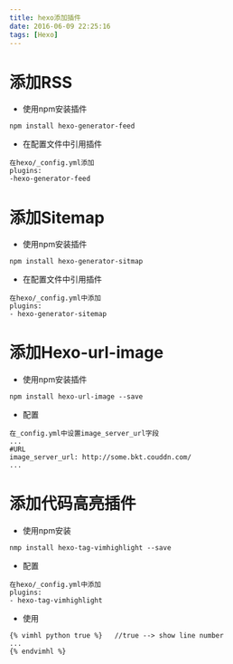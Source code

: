 ```yaml
---
title: hexo添加插件
date: 2016-06-09 22:25:16
tags: [Hexo]  
---
```

# 添加RSS
* 使用npm安装插件  
```
npm install hexo-generator-feed
```
* 在配置文件中引用插件  
```
在hexo/_config.yml添加  
plugins:  
-hexo-generator-feed  
```

# 添加Sitemap  
* 使用npm安装插件  
```
npm install hexo-generator-sitmap  
```
* 在配置文件中引用插件  
```  
在hexo/_config.yml中添加  
plugins:  
- hexo-generator-sitemap  
```
# 添加Hexo-url-image
* 使用npm安装插件
```
npm install hexo-url-image --save
```
* 配置
```
在_config.yml中设置image_server_url字段
...
#URL
image_server_url: http://some.bkt.couddn.com/
...
```
# 添加代码高亮插件 
* 使用npm安装
```
nmp install hexo-tag-vimhighlight --save
```
* 配置
```  
在hexo/_config.yml中添加  
plugins:  
- hexo-tag-vimhighlight  
```
* 使用  
```
{% vimhl python true %}   //true --> show line number
...
{% endvimhl %}
```
